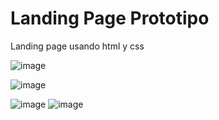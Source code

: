 # Landing Page Prototipo
Landing page usando html y css

![image](https://user-images.githubusercontent.com/83165602/179380469-bb285b7f-d343-467d-847b-53a385dedf2e.png)

![image](https://user-images.githubusercontent.com/83165602/179380481-5b270656-e9ae-4301-b475-eeb485ea7d90.png)

![image](https://user-images.githubusercontent.com/83165602/179380494-b1386c66-923b-4f8a-a6da-b7448019981b.png)
![image](https://user-images.githubusercontent.com/83165602/179380501-50bc58bd-e8b4-471c-83ce-c5ce066155e3.png)
